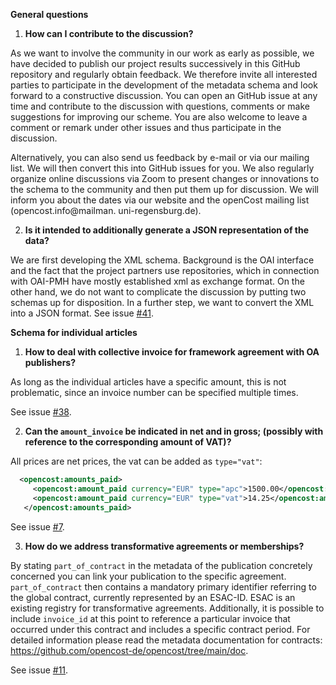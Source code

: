 **General questions**
1. **How can I contribute to the discussion?**

As we want to involve the community in our work as early as possible, we have decided to publish our project results successively in this GitHub repository and regularly obtain feedback. We therefore invite all interested parties to participate in the development of the metadata schema and look forward to a constructive discussion. You can open an GitHub issue at any time and contribute to the discussion with questions, comments or make suggestions for improving our scheme. You are also welcome to leave a comment or remark under other issues and thus participate in the discussion.

Alternatively, you can also send us feedback by e-mail or via our mailing list. We will then convert this into GitHub issues for you. We also regularly organize online discussions via Zoom to present changes or innovations to the schema to the community and then put them up for discussion. We will inform you about the dates via our website and the openCost mailing list (opencost.info@mailman. uni-regensburg.de).

2. **Is it intended to additionally generate a JSON representation of the data?**

We are first developing the XML schema. Background is the OAI interface and the fact that the project partners use repositories, which in connection with OAI-PMH have
mostly established xml as exchange format. On the other hand, we do not want to complicate the discussion by putting two schemas up for disposition. In a further step, we want to convert the XML into a JSON format.
See issue [#41](https://github.com/opencost-de/opencost/issues/41).  


**Schema for individual articles**

1. **How to deal with collective invoice for framework agreement with OA publishers?**

As long as the individual articles have a specific amount, this is not problematic, since an invoice number can be specified multiple times.

See issue [#38](https://github.com/opencost-de/opencost/issues/38).
   
2. **Can the `amount_invoice` be indicated in net and in gross; (possibly with reference to the corresponding amount of VAT)?**

All prices are net prices, the vat can be added as `type="vat"`:
   ```xml
     <opencost:amounts_paid>
        <opencost:amount_paid currency="EUR" type="apc">1500.00</opencost:amount_paid>
        <opencost:amount_paid currency="EUR" type="vat">14.25</opencost:amount_paid>
      </opencost:amounts_paid>
   ```
See issue [#7](https://github.com/opencost-de/opencost/issues/7).
   
3. **How do we address transformative agreements or memberships?**

By stating `part_of_contract` in the metadata of the publication concretely concerned you can link your publication to the specific agreement. `part_of_contract` then contains a mandatory primary identifier referring to the global contract, currently represented by an ESAC-ID. ESAC is an existing registry for transformative agreements. Additionally, it is possible to include `invoice_id` at this point to reference a particular invoice that occurred under this contract and includes a specific contract period. For detailed information please read the metadata documentation for contracts: https://github.com/opencost-de/opencost/tree/main/doc.
   
See issue [#11](https://github.com/opencost-de/opencost/issues/11).
